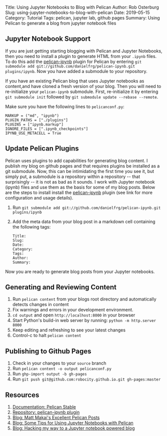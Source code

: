 Title: Using Jupyter Notebooks to Blog with Pelican
Author: Rob Osterburg
Slug: using-jupyter-notebooks-to-blog-with-pelican
Date: 2019-05-15
Category: Tutorial
Tags: pelican, jupyter lab, github pages
Summary: Using Pelican to generate a blog from jupyter notebook files

## Jupyter Notebook Support

If you are just getting starting blogging with Pelican and Jupyter Notebooks, then you need to install a plugin to generate HTML from your `.ipynb` files.  To do this add the [pelican-ipynb](https://github.com/danielfrg/pelican-ipynb) plugin for Pelican by entering `git submodule add git://github.com/danielfrg/pelican-ipynb.git plugins/ipynb`.  Now you have added a submodule to your repository.

If you have an existing Pelican blog that uses Jupyter notebooks as content,and have cloned a fresh version of your blog.  Then you will need to re-initialize your `pelican-ipynb` submodule.  First, re-initialize it by entering `git submodule init` followed by `git submodule update --rebase --remote`.  

Make sure you have the following lines to `pelicanconf.py`:

```# adding support for jupyter notebooks
MARKUP = ("md", "ipynb")
PLUGIN_PATHS = ["./plugins"]
PLUGINS = ["ipynb.markup"]
IGNORE_FILES = [".ipynb_checkpoints"]
IPYNB_USE_METACELL = True
```

## Update Pelican Plugins

Pelican uses plugins to add capabilities for generating blog content.  I publish my blog on github pages and that requires plugins be installed as a git submodule.  Now, this can be intimidating the first time you see it, but simply put, a submodule is a repository within a repository -- that surprisingly -- it is not as bad as it sounds.  I work with Jupyter notebook (ipynb) files and use them as the basis for some of my blog posts.  Below are the steps to install install the [pelican-ipynb](https://github.com/danielfrg/pelican-ipynb) plugin (see link for more configuration and usage details).

1. Run `git submodule add git://github.com/danielfrg/pelican-ipynb.git plugins/ipynb`
2. Add the meta data from your blog post in a markdown cell containing the following tags:

    ```text
    Title:
    Slug:
    Date:
    Category:
    Tags:
    Author:
    Summary:
    ```

Now you are ready to generate blog posts from your Jupyter notebooks.

## Generating and Reviewing Content

1. Run `pelican content` from your blogs root directory and automatically detects changes in content
2. Fix warnings and errors in your development environment.  
3. `cd output` and open `http://localhost:8000` in your browser
4. Start Python's build-in web server by running: `python -m http.server 8000`
5. Keep editing and refreshing to see your latest changes
6. Control-c to halt `pelican content`

## Publishing to Github Pages

1. Check in your changes to your `source` branch
2. Run `pelican content -o output pelicanconf.py`
3. Run `ghp-import output -b gh-pages`
4. Run `git push git@github.com:robocity.github.io.git gh-pages:master`

## Resources

1. [Documentation: Pelican Stable](https://docs.getpelican.com/en/stable/index.html)
2. [Repository: pelican-ipynb plugin]([pelican-ipynb](https://github.com/danielfrg/pelican-ipynb))
3. [Blog: Matt Makai's Excellent Pelican Posts](https://www.fullstackpython.com/pelican.html)
4. [Blog: Some Tips for Using Jupyter Notebooks with Pelican](https://pmbaumgartner.github.io/blog/jupyter-notebooks-for-pelican/)
5. [Blog: Hacking my way to a Jupyter notebook powered blog](https://nipunbatra.github.io/blog/2017/Jupyter-powered-blog.html)
